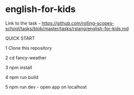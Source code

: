 # english-for-kids

Link to the task - https://github.com/rolling-scopes-school/tasks/blob/master/tasks/rslang/english-for-kids.md


QUICK START

1 Clone this repository

2 cd fancy-weather

3 npm install

4 npm run build

5 npm run dev - open app on localhost